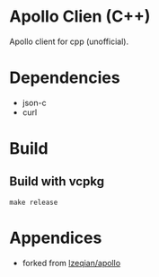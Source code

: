 # Apollo Clien (C++)

Apollo client for cpp (unofficial).

# Dependencies

- json-c
- curl

# Build

## Build with vcpkg

```shell
make release
```

# Appendices

- forked from [lzeqian/apollo](https://github.com/lzeqian/apollo)
